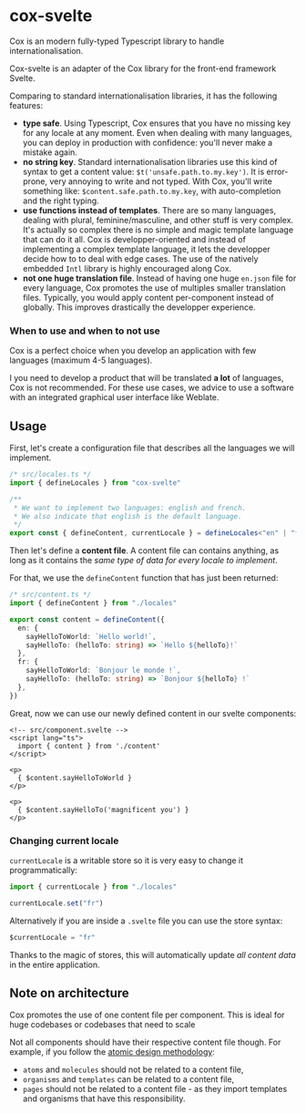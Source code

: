 # cox-svelte

Cox is an modern fully-typed Typescript library to handle internationalisation.

Cox-svelte is an adapter of the Cox library for the front-end framework Svelte.

Comparing to standard internationalisation libraries, it has the following features:

- **type safe**. Using Typescript, Cox ensures that you have no missing key for any locale at any moment. Even when dealing with many languages, you can deploy in production with confidence: you'll never make a mistake again.
- **no string key**. Standard internationalisation libraries use this kind of syntax to get a content value: `$t('unsafe.path.to.my.key')`. It is error-prone, very annoying to write and not typed. With Cox, you'll write something like: `$content.safe.path.to.my.key`, with auto-completion and the right typing.
- **use functions instead of templates**. There are so many languages, dealing with plural, feminine/masculine, and other stuff is very complex. It's actually so complex there is no simple and magic template language that can do it all. Cox is developper-oriented and instead of implementing a complex template language, it lets the developper decide how to to deal with edge cases. The use of the natively embedded `Intl` library is highly encouraged along Cox.
- **not one huge translation file**. Instead of having one huge `en.json` file for every language, Cox promotes the use of multiples smaller translation files. Typically, you would apply content per-component instead of globally. This improves drastically the developper experience.

### When to use and when to not use

Cox is a perfect choice when you develop an application with few languages (maximum 4-5 languages).

I you need to develop a product that will be translated **a lot** of languages, Cox is not recommended. For these use cases, we advice to use a software with an integrated graphical user interface like Weblate.

## Usage

First, let's create a configuration file that describes all the languages we will implement.

```ts
/* src/locales.ts */
import { defineLocales } from "cox-svelte"

/**
 * We want to implement two languages: english and french.
 * We also indicate that english is the default language.
 */
export const { defineContent, currentLocale } = defineLocales<"en" | "fr">("en")
```


Then let's define a **content file**. A content file can contains anything, as long as it contains the *same type of data for every locale to implement*.

For that, we use the `defineContent` function that has just been returned:

```ts
/* src/content.ts */
import { defineContent } from "./locales"

export const content = defineContent({
  en: {
    sayHelloToWorld: `Hello world!`,
    sayHelloTo: (helloTo: string) => `Hello ${helloTo}!`
  },
  fr: {
    sayHelloToWorld: `Bonjour le monde !`,
    sayHelloTo: (helloTo: string) => `Bonjour ${helloTo} !`
  },
})
```

Great, now we can use our newly defined content in our svelte components:

```svelte
<!-- src/component.svelte -->
<script lang="ts">
  import { content } from './content'
</script>

<p>
  { $content.sayHelloToWorld }
</p>

<p>
  { $content.sayHelloTo('magnificent you') }
</p>
```


### Changing current locale

`currentLocale` is a writable store so it is very easy to change it programmatically:

```ts
import { currentLocale } from "./locales"

currentLocale.set("fr")
```

Alternatively if you are inside a `.svelte` file you can use the store syntax:

```ts
$currentLocale = "fr"
```

Thanks to the magic of stores, this will automatically update *all content data* in the entire application.


## Note on architecture

Cox promotes the use of one content file per component. This is ideal for huge codebases or codebases that need to scale

Not all components should have their respective content file though. For example, if you follow the [atomic design methodology](https://atomicdesign.bradfrost.com/chapter-2/):

- `atoms` and `molecules` should not be related to a content file,
- `organisms` and `templates` can be related to a content file,
- `pages` should not be related to a content file - as they import templates and organisms that have this responsibility.
